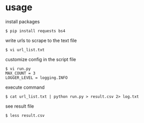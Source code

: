 # usage

install packages
```
$ pip install requests bs4
```

write urls to scrape to the text file
```
$ vi url_list.txt

```

customize config in the script file
```
$ vi run.py
MAX_COUNT = 3
LOGGER_LEVEL = logging.INFO
```

execute command
```
$ cat url_list.txt | python run.py > result.csv 2> log.txt
```

see result file
```
$ less result.csv
```

